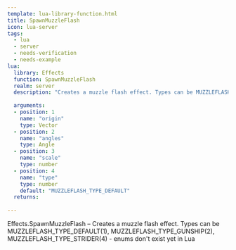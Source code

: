 ```yaml
---
template: lua-library-function.html
title: SpawnMuzzleFlash
icon: lua-server
tags:
  - lua
  - server
  - needs-verification
  - needs-example
lua:
  library: Effects
  function: SpawnMuzzleFlash
  realm: server
  description: "Creates a muzzle flash effect. Types can be MUZZLEFLASH_TYPE_DEFAULT(1), MUZZLEFLASH_TYPE_GUNSHIP(2), MUZZLEFLASH_TYPE_STRIDER(4) - enums don't exist yet in Lua"
  
  arguments:
  - position: 1
    name: "origin"
    type: Vector
  - position: 2
    name: "angles"
    type: Angle
  - position: 3
    name: "scale"
    type: number
  - position: 4
    name: "type"
    type: number
    default: "MUZZLEFLASH_TYPE_DEFAULT"
  returns:
    
---
```


<div class="lua__search__keywords">
Effects.SpawnMuzzleFlash &#x2013; Creates a muzzle flash effect. Types can be MUZZLEFLASH_TYPE_DEFAULT(1), MUZZLEFLASH_TYPE_GUNSHIP(2), MUZZLEFLASH_TYPE_STRIDER(4) - enums don't exist yet in Lua
</div>
